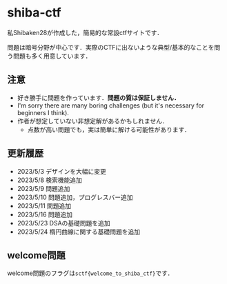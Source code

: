 # shiba-ctf
私Shibaken28が作成した，簡易的な常設ctfサイトです．

問題は暗号分野が中心です．実際のCTFに出ないような典型/基本的なことを問う問題も多く用意しています．

## 注意
- 好き勝手に問題を作っています．**問題の質は保証しません．**
- I'm sorry there are many boring challenges (but it's necessary for beginners I think).
- 作者が想定していない非想定解があるかもしれません．
    - 点数が高い問題でも，実は簡単に解ける可能性があります．


## 更新履歴
- 2023/5/3 デザインを大幅に変更
- 2023/5/8 検索機能追加
- 2023/5/9 問題追加
- 2023/5/10 問題追加，プログレスバー追加
- 2023/5/11 問題追加
- 2023/5/16 問題追加
- 2023/5/23 DSAの基礎問題を追加
- 2023/5/24 楕円曲線に関する基礎問題を追加

## welcome問題
welcome問題のフラグは`sctf{welcome_to_shiba_ctf}`です．
